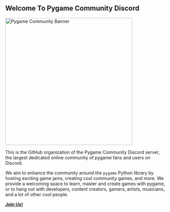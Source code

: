 ## Welcome To Pygame Community Discord

<img src="https://user-images.githubusercontent.com/65417594/150978711-583ebd68-d644-4a16-a161-52e8cbd3097b.png" align="center" alt="Pygame Community Banner" height=400>

This is the GitHub organization of the Pygame Community Discord server, the largest dedicated online community of pygame fans and users on Discord.

We aim to enhance the community around the `pygame` Python library by hosting exciting game jams, creating cool community games, and more.
We provide a welcoming space to learn, master and create games with pygame, or to hang out with developers, content creators, gamers, artists, musicians, and a lot of other cool people.

**[Join Us!](https://discord.gg/ZuB2RySPRJ)**

